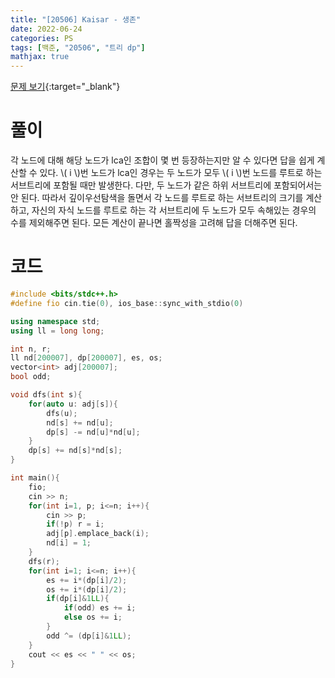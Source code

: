 ```yaml
---
title: "[20506] Kaisar - 생존"
date: 2022-06-24
categories: PS
tags: [백준, "20506", "트리 dp"]
mathjax: true
---
```


[문제 보기](https://www.acmicpc.net/problem/20506){:target="_blank"}

# 풀이
각 노드에 대해 해당 노드가 lca인 조합이 몇 번 등장하는지만 알 수 있다면 답을 쉽게 계산할 수 있다. \\( i \\)번 노드가 lca인 경우는 두 노드가 모두 \\( i \\)번 노드를 루트로 하는 서브트리에 포함될 때만 발생한다. 다만, 두 노드가 같은 하위 서브트리에 포함되어서는 안 된다. 따라서 깊이우선탐색을 돌면서 각 노드를 루트로 하는 서브트리의 크기를 계산하고, 자신의 자식 노드를 루트로 하는 각 서브트리에 두 노드가 모두 속해있는 경우의 수를 제외해주면 된다. 모든 계산이 끝나면 홀짝성을 고려해 답을 더해주면 된다.

# 코드
```c++
#include <bits/stdc++.h>
#define fio cin.tie(0), ios_base::sync_with_stdio(0)

using namespace std;
using ll = long long;

int n, r;
ll nd[200007], dp[200007], es, os;
vector<int> adj[200007];
bool odd;

void dfs(int s){
    for(auto u: adj[s]){
        dfs(u);
        nd[s] += nd[u];
        dp[s] -= nd[u]*nd[u];
    }
    dp[s] += nd[s]*nd[s];
}

int main(){
    fio;
    cin >> n;
    for(int i=1, p; i<=n; i++){
        cin >> p;
        if(!p) r = i;
        adj[p].emplace_back(i);
        nd[i] = 1;
    }
    dfs(r);
    for(int i=1; i<=n; i++){
        es += i*(dp[i]/2);
        os += i*(dp[i]/2);
        if(dp[i]&1LL){
            if(odd) es += i;
            else os += i;
        }
        odd ^= (dp[i]&1LL);
    }
    cout << es << " " << os;
}
```

